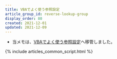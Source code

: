 ```yaml
---
title: VBAでよく使う参照設定
article_group_id: reverse-lookup-group
display_order: 80
created: 2021-12-01
updated: 2021-12-09
---
```

- 当メモは、[VBAでよく使う参照設定](https://thinktwice.tech/it/vba/commonly_used_reference_settings_in_vba/)へ移管しました。

{% include articles_common_script.html %}
